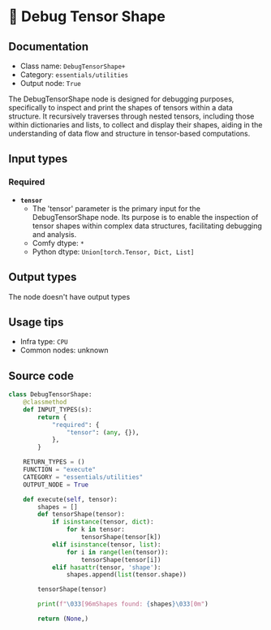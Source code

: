 # 🔧 Debug Tensor Shape
## Documentation
- Class name: `DebugTensorShape+`
- Category: `essentials/utilities`
- Output node: `True`

The DebugTensorShape node is designed for debugging purposes, specifically to inspect and print the shapes of tensors within a data structure. It recursively traverses through nested tensors, including those within dictionaries and lists, to collect and display their shapes, aiding in the understanding of data flow and structure in tensor-based computations.
## Input types
### Required
- **`tensor`**
    - The 'tensor' parameter is the primary input for the DebugTensorShape node. Its purpose is to enable the inspection of tensor shapes within complex data structures, facilitating debugging and analysis.
    - Comfy dtype: `*`
    - Python dtype: `Union[torch.Tensor, Dict, List]`
## Output types
The node doesn't have output types
## Usage tips
- Infra type: `CPU`
- Common nodes: unknown


## Source code
```python
class DebugTensorShape:
    @classmethod
    def INPUT_TYPES(s):
        return {
            "required": {
                "tensor": (any, {}),
            },
        }

    RETURN_TYPES = ()
    FUNCTION = "execute"
    CATEGORY = "essentials/utilities"
    OUTPUT_NODE = True

    def execute(self, tensor):
        shapes = []
        def tensorShape(tensor):
            if isinstance(tensor, dict):
                for k in tensor:
                    tensorShape(tensor[k])
            elif isinstance(tensor, list):
                for i in range(len(tensor)):
                    tensorShape(tensor[i])
            elif hasattr(tensor, 'shape'):
                shapes.append(list(tensor.shape))

        tensorShape(tensor)

        print(f"\033[96mShapes found: {shapes}\033[0m")

        return (None,)

```
